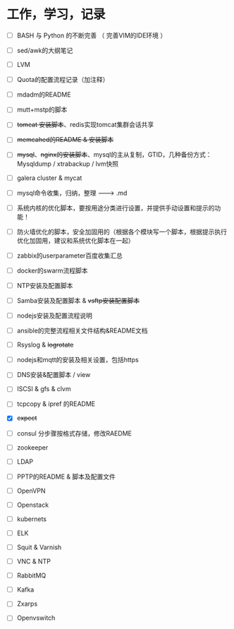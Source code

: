 # 工作，学习，记录

- [ ] BASH 与 Python 的不断完善 （ 完善VIM的IDE环境 ）
- [ ] sed/awk的大纲笔记
- [ ] LVM
- [ ] Quota的配置流程记录（加注释）
- [ ] mdadm的README
- [ ] mutt+mstp的脚本
- [ ] ~~tomcat 安装脚本~~、redis实现tomcat集群会话共享
- [ ] ~~memcahed的README & 安装脚本~~
- [ ] ~~mysql~~、~~nginx的安装脚本~~、mysql的主从复制，GTID，几种备份方式：Mysqldump / xtrabackup / lvm快照
- [ ] galera cluster & mycat
- [ ] mysql命令收集，归纳，整理 ---> .md
- [ ] 系统内核的优化脚本，要按用途分类进行设置，并提供手动设置和提示的功能！
- [ ] 防火墙优化的脚本，安全加固用的（根据各个模块写一个脚本，根据提示执行优化加固用，建议和系统优化脚本在一起）
- [ ] zabbix的userparameter百度收集汇总
- [ ] docker的swarm流程脚本
- [ ] NTP安装及配置脚本
- [ ] Samba安装及配置脚本 & ~~vsftp安装配置脚本~~
- [ ] nodejs安装及配置流程说明
- [ ] ansible的完整流程相关文件结构&README文档
- [ ] Rsyslog & ~~logrotate~~
- [ ] nodejs和mqtt的安装及相关设置，包括https
- [ ] DNS安装&配置脚本 / view
- [ ] ISCSI & gfs & clvm
- [ ] tcpcopy & ipref 的README
- [x] ~~expect~~
- [ ] consul 分步骤按格式存储，修改RAEDME
- [ ] zookeeper
- [ ] LDAP
- [ ] PPTP的README & 脚本及配置文件
- [ ] OpenVPN
- [ ] Openstack
- [ ] kubernets
- [ ] ELK
- [ ] Squit & Varnish
- [ ] VNC & NTP
- [ ] RabbitMQ
- [ ] Kafka
- [ ] Zxarps
- [ ] Openvswitch








